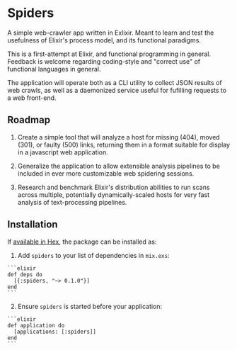 # Spiders

A simple web-crawler app written in Exlixir. Meant to learn and test the
usefulness of Elixir's process model, and its functional paradigms.

This is a first-attempt at Elixir, and functional programming in
general. Feedback is welcome regarding coding-style and "correct use" of
functional languages in general.

The application will operate both as a CLI utility to collect JSON
results of web crawls, as well as a daemonized service useful for
fufilling requests to a web front-end.

## Roadmap

  1. Create a simple tool that will analyze a host for missing (404),
     moved (301), or faulty (500) links, returning them in a format
     suitable for display in a javascript web application.

  2. Generalize the application to allow extensible analysis pipelines
     to be included in ever more customizable web spidering sessions.

  3. Research and benchmark Elixir's distribution abilities to run scans
     across multiple, potentially dynamically-scaled hosts for very fast
     analysis of text-processing pipelines.

## Installation

If [available in Hex](https://hex.pm/docs/publish), the package can be installed as:

  1. Add `spiders` to your list of dependencies in `mix.exs`:

    ```elixir
    def deps do
      [{:spiders, "~> 0.1.0"}]
    end
    ```

  2. Ensure `spiders` is started before your application:

    ```elixir
    def application do
      [applications: [:spiders]]
    end
    ```

